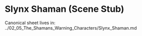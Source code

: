 # Slynx Shaman (Scene Stub)

Canonical sheet lives in: ../02_05_The_Shamans_Warning_Characters/Slynx_Shaman.md
